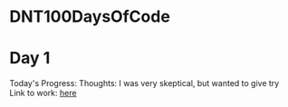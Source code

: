 # DNT100DaysOfCode
# Day 1
Today's Progress:
Thoughts: I was very skeptical, but wanted to give try
Link to work: [here](Day1.md)